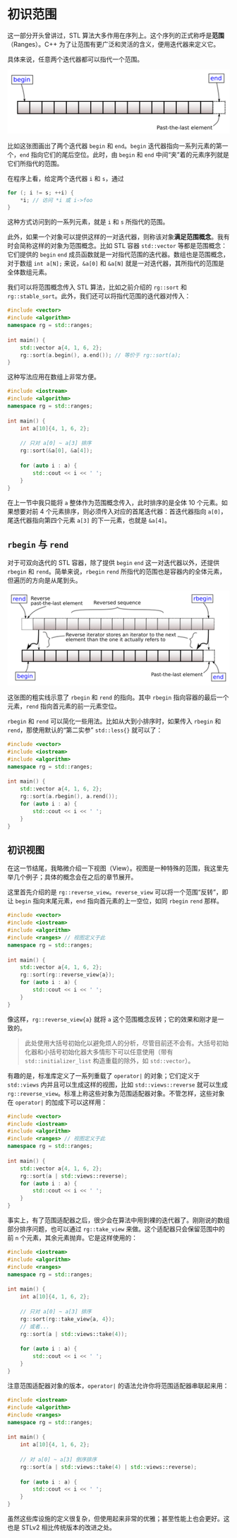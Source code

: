 # 初识范围

这一部分开头曾讲过，STL 算法大多作用在序列上。这个序列的正式称呼是**范围**（Ranges）。C++ 为了让范围有更广泛和灵活的含义，便用迭代器来定义它。

具体来说，任意两个迭代器都可以指代一个范围。

![](/assets/range-begin-end.svg)

比如这张图画出了两个迭代器 `begin` 和 `end`。`begin` 迭代器指向一系列元素的第一个，`end` 指向它们的尾后空位。此时，由 `begin` 和 `end` 中间“夹”着的元素序列就是它们所指代的范围。

在程序上看，给定两个迭代器 `i` 和 `s`，通过

```cpp
for (; i != s; ++i) {
    *i; // 访问 *i 或 i->foo
}
```

这种方式访问到的一系列元素，就是 `i` 和 `s` 所指代的范围。

此外，如果一个对象可以提供这样的一对迭代器，则称该对象**满足范围概念**。我有时会简称这样的对象为范围概念。比如 STL 容器 `std::vector` 等都是范围概念：它们提供的 `begin` `end` 成员函数就是一对指代范围的迭代器。数组也是范围概念，对于数组 `int a[N];` 来说，`&a[0]` 和 `&a[N]` 就是一对迭代器，其所指代的范围是全体数组元素。

我们可以将范围概念传入 STL 算法，比如之前介绍的 `rg::sort` 和 `rg::stable_sort`。此外，我们还可以将指代范围的迭代器对传入：

```cpp
#include <vector>
#include <algorithm>
namespace rg = std::ranges;

int main() {
    std::vector a{4, 1, 6, 2};
    rg::sort(a.begin(), a.end()); // 等价于 rg::sort(a);
}
```

这种写法应用在数组上非常方便。

```cpp codemo
#include <iostream>
#include <algorithm>
namespace rg = std::ranges;

int main() {
    int a[10]{4, 1, 6, 2};

    // 只对 a[0] ~ a[3] 排序
    rg::sort(&a[0], &a[4]);

    for (auto i : a) {
        std::cout << i << ' ';
    }
}
```

在上一节中我只能将 `a` 整体作为范围概念传入，此时排序的是全体 10 个元素。如果想要对前 4 个元素排序，则必须传入对应的首尾迭代器：首迭代器指向 `a[0]`，尾迭代器指向第四个元素 `a[3]` 的下一元素，也就是 `&a[4]`。

## `rbegin` 与 `rend`

对于可双向迭代的 STL 容器，除了提供 `begin` `end` 这一对迭代器以外，还提供 `rbegin` 和 `rend`。简单来说，`rbegin` `rend` 所指代的范围也是容器内的全体元素，但遍历的方向是从尾到头。

![](/assets/range-rbegin-rend.svg)

这张图的粗实线示意了 `rbegin` 和 `rend` 的指向。其中 `rbegin` 指向容器的最后一个元素，`rend` 指向首元素的前一元素空位。

`rbegin` 和 `rend` 可以简化一些用法。比如从大到小排序时，如果传入 `rbegin` 和 `rend`，那使用默认的“第二实参” `std::less{}` 就可以了：

```cpp codemo
#include <vector>
#include <iostream>
#include <algorithm>
namespace rg = std::ranges;

int main() {
    std::vector a{4, 1, 6, 2};
    rg::sort(a.rbegin(), a.rend());
    for (auto i : a) {
        std::cout << i << ' ';
    }
}
```

## 初识视图

在这一节结尾，我略微介绍一下视图（View）。视图是一种特殊的范围，我这里先举几个例子；具体的概念会在之后的章节展开。

这里首先介绍的是 `rg::reverse_view`。`reverse_view` 可以将一个范围“反转”，即让 `begin` 指向末尾元素，`end` 指向首元素的上一空位，如同 `rbegin` `rend` 那样。

```cpp
#include <vector>
#include <iostream>
#include <algorithm>
#include <ranges> // 视图定义于此
namespace rg = std::ranges;

int main() {
    std::vector a{4, 1, 6, 2};
    rg::sort(rg::reverse_view{a});
    for (auto i : a) {
        std::cout << i << ' ';
    }
}
```

像这样，`rg::reverse_view{a}` 就将 `a` 这个范围概念反转；它的效果和刚才是一致的。

> 此处使用大括号初始化以避免烦人的分析，尽管目前还不会有。大括号初始化器和小括号初始化器大多情形下可以任意使用（带有 `std::initializer_list` 构造重载的除外，如 `std::vector`）。

有趣的是，标准库定义了一系列重载了 `operator|` 的对象；它们定义于 `std::views` 内并且可以生成这样的视图，比如 `std::views::reverse` 就可以生成 `rg::reverse_view`。标准上称这些对象为范围适配器对象。不管怎样，这些对象在 `operator|` 的加成下可以这样用：

```cpp
#include <vector>
#include <iostream>
#include <algorithm>
#include <ranges> // 视图定义于此
namespace rg = std::ranges;

int main() {
    std::vector a{4, 1, 6, 2};
    rg::sort(a | std::views::reverse);
    for (auto i : a) {
        std::cout << i << ' ';
    }
}
```

事实上，有了范围适配器之后，很少会在算法中用到裸的迭代器了。刚刚说的数组部分排序问题，也可以通过 `rg::take_view` 来做。这个适配器只会保留范围中的前 `n` 个元素，其余元素抛弃。它是这样使用的：

```cpp codemo
#include <iostream>
#include <algorithm>
#include <ranges>
namespace rg = std::ranges;

int main() {
    int a[10]{4, 1, 6, 2};

    // 只对 a[0] ~ a[3] 排序
    rg::sort(rg::take_view{a, 4});
    // 或者...
    rg::sort(a | std::views::take(4));

    for (auto i : a) {
        std::cout << i << ' ';
    }
}
```

注意范围适配器对象的版本，`operator|` 的语法允许你将范围适配器串联起来用：

```cpp codemo
#include <iostream>
#include <algorithm>
#include <ranges>
namespace rg = std::ranges;

int main() {
    int a[10]{4, 1, 6, 2};

    // 对 a[0] ~ a[3] 倒序排序
    rg::sort(a | std::views::take(4) | std::views::reverse);

    for (auto i : a) {
        std::cout << i << ' ';
    }
}
```

虽然这些库设施的定义很复杂，但使用起来非常的优雅；甚至性能上也会更好。这也是 STLv2 相比传统版本的改进之处。
